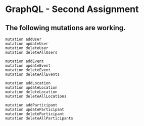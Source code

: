 # GraphQL - Second Assignment

## The following mutations are working.

```
mutation addUser
mutation updateUser
mutation deleteUser
mutation deleteAllUsers

mutation addEvent
mutation updateEvent
mutation deleteEvent
mutation deleteAllEvents

mutation addLocation
mutation updateLocation
mutation deleteLocation
mutation deleteAllLocations

mutation addParticipant
mutation updateParticipant
mutation deleteParticipant
mutation deleteAllParticipants
```
